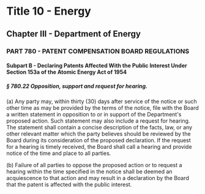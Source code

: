
# Title 10 - Energy
## Chapter III - Department of Energy
### PART 780 - PATENT COMPENSATION BOARD REGULATIONS
#### Subpart B - Declaring Patents Affected With the Public Interest Under Section 153a of the Atomic Energy Act of 1954
##### § 780.22 Opposition, support and request for hearing.

(a) Any party may, within thirty (30) days after service of the notice or such other time as may be provided by the terms of the notice, file with the Board a written statement in opposition to or in support of the Department's proposed action. Such statement may also include a request for hearing. The statement shall contain a concise description of the facts, law, or any other relevant matter which the party believes should be reviewed by the Board during its consideration of the proposed declaration. If the request for a hearing is timely received, the Board shall call a hearing and provide notice of the time and place to all parties.

(b) Failure of all parties to oppose the proposed action or to request a hearing within the time specified in the notice shall be deemed an acquiescence to that action and may result in a declaration by the Board that the patent is affected with the public interest.
